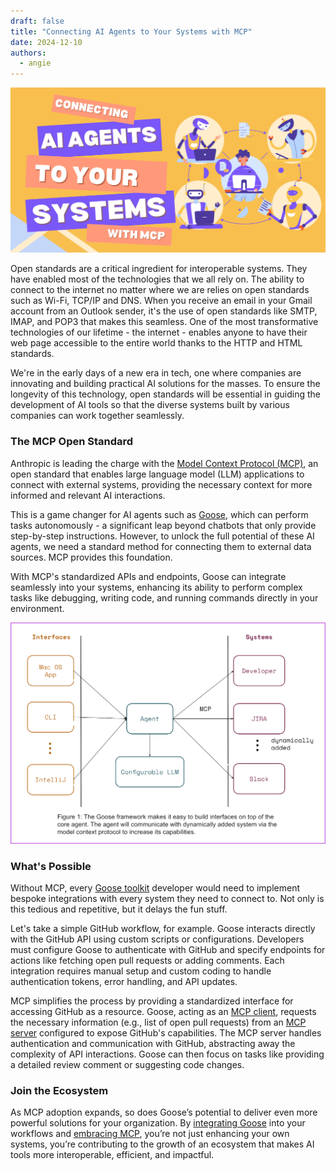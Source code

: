 ```yaml
---
draft: false
title: "Connecting AI Agents to Your Systems with MCP"
date: 2024-12-10
authors:
  - angie
---
```


![mcp](goose-mcp.png)

Open standards are a critical ingredient for interoperable systems. They have enabled most of the technologies that we all rely on. The ability to connect to the internet no matter where we are relies on open standards such as Wi-Fi, TCP/IP and DNS. When you receive an email in your Gmail account from an Outlook sender, it's the use of open standards like SMTP, IMAP, and POP3 that makes this seamless. One of the most transformative technologies of our lifetime - the internet - enables anyone to have their web page accessible to the entire world thanks to the HTTP and HTML standards.

We're in the early days of a new era in tech, one where companies are innovating and building practical AI solutions for the masses. To ensure the longevity of this technology, open standards will be essential in guiding the development of AI tools so that the diverse systems built by various companies can work together seamlessly.

<!-- truncate -->

### The MCP Open Standard

Anthropic is leading the charge with the [Model Context Protocol (MCP)](https://modelcontextprotocol.io), an open standard that enables large language model (LLM) applications to connect with external systems, providing the necessary context for more informed and relevant AI interactions. 

This is a game changer for AI agents such as [Goose](https://block.github.io/goose/), which can perform tasks autonomously - a significant leap beyond chatbots that only provide step-by-step instructions. However, to unlock the full potential of these AI agents, we need a standard method for connecting them to external data sources. MCP provides this foundation.

With MCP's standardized APIs and endpoints, Goose can integrate seamlessly into your systems, enhancing its ability to perform complex tasks like debugging, writing code, and running commands directly in your environment. 

![Goose Framework](goose-framework-1.0.png)

### What's Possible

Without MCP, every [Goose toolkit](https://block.github.io/goose/plugins/using-toolkits.html) developer would need to implement bespoke integrations with every system they need to connect to. Not only is this tedious and repetitive, but it delays the fun stuff.

Let's take a simple GitHub workflow, for example. Goose interacts directly with the GitHub API using custom scripts or configurations. Developers must configure Goose to authenticate with GitHub and specify endpoints for actions like fetching open pull requests or adding comments. Each integration requires manual setup and custom coding to handle authentication tokens, error handling, and API updates.

MCP simplifies the process by providing a standardized interface for accessing GitHub as a resource. Goose, acting as an [MCP client](https://modelcontextprotocol.io/clients), requests the necessary information (e.g., list of open pull requests) from an [MCP server](https://modelcontextprotocol.io/quickstart#general-architecture) configured to expose GitHub's capabilities. The MCP server handles authentication and communication with GitHub, abstracting away the complexity of API interactions. Goose can then focus on tasks like providing a detailed review comment or suggesting code changes.

### Join the Ecosystem

As MCP adoption expands, so does Goose’s potential to deliver even more powerful solutions for your organization. By [integrating Goose](https://block.github.io/goose/) into your workflows and [embracing MCP](https://modelcontextprotocol.io/introduction), you’re not just enhancing your own systems, you’re contributing to the growth of an ecosystem that makes AI tools more interoperable, efficient, and impactful.



<head>
  <meta charset="UTF-8" />
  <title>Connecting AI Agents to Your Systems with MCP</title>
  <meta name="description" content="Goose" />
  <meta name="keywords" content="MCP, Anthropic, AI Open Standards" />


  <!-- HTML Meta Tags -->
  <title>Connecting AI Agents to Your Systems with MCP</title>
  <meta name="description" content="Learn how MCP standardizes integrations and fosters an ecosystem for the future of AI-enabled tools." />

  <!-- Facebook Meta Tags -->
  <meta property="og:url" content="https://block.github.io/goose/blog/2024/12/10/connecting-ai-agents-to-your-systems-with-mcp" />
  <meta property="og:type" content="website" />
  <meta property="og:title" content="Connecting AI Agents to Your Systems with MCP" />
  <meta property="og:description" content="Learn how MCP standardizes integrations and fosters an ecosystem for the future of AI-enabled tools." />
  <meta property="og:image" content="https://block.github.io/goose/assets/images/goose-mcp-34a5252d18d18dff26157d673f7af779.png" />

  <!-- Twitter Meta Tags -->
  <meta name="twitter:card" content="summary_large_image" />
  <meta property="twitter:domain" content="block.github.io" />
  <meta property="twitter:url" content="https://block.github.io/goose/blog/2024/12/10/connecting-ai-agents-to-your-systems-with-mcp" />
  <meta name="twitter:title" content="Connecting AI Agents to Your Systems with MCP" />
  <meta name="twitter:description" content="Learn how MCP standardizes integrations and fosters an ecosystem for the future of AI-enabled tools." />
  <meta name="twitter:image" content="https://block.github.io/goose/assets/images/goose-mcp-34a5252d18d18dff26157d673f7af779.png" />
</head>

